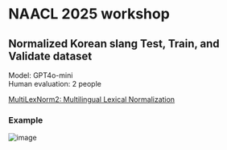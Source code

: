  # NAACL 2025 workshop
 ## Normalized Korean slang Test, Train, and Validate dataset
Model: GPT4o-mini 
</br>
Human evaluation: 2 people 
 
[MultiLexNorm2: Multilingual Lexical Normalization](https://noisy-text.github.io/2025/multi-lexnorm.html)
</br>

### Example
![image](https://github.com/user-attachments/assets/7a367826-b695-4714-bc93-2458aa6290cc)
